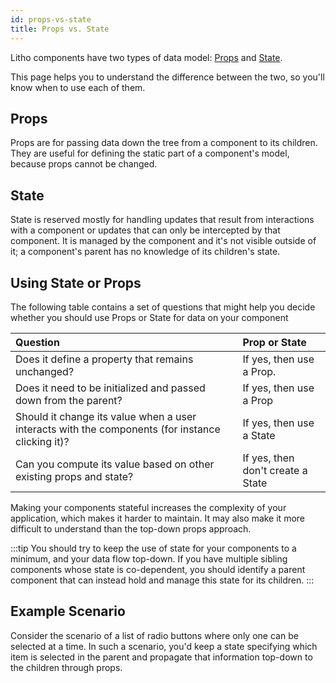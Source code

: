 ```yaml
---
id: props-vs-state
title: Props vs. State
---
```


Litho components have two types of data model: [Props](/codegen/passing-data-to-components/props.md) and [State](../mainconcepts/coordinate-state-actions/hoisting-state.md).

This page helps you to understand the difference between the two, so you'll know when to use each of them.

## Props

Props are for passing data down the tree from a component to its children. They are useful for defining the static part of a component's model, because props cannot be changed.

## State

State is reserved mostly for handling updates that result from interactions with a component or updates that can only be intercepted by that component. It is managed by the component and it's not visible outside of it; a component's parent has no knowledge of its children's state.

## Using State or Props

The following table contains a set of questions that might help you decide whether you should use Props or State for data on your component

| Question | Prop or State  |
| :-- | :-- |
| Does it define a property that remains unchanged? | If yes, then use a Prop. |
| Does it need to be initialized and passed down from the parent? | If yes, then use a Prop |
| Should it change its value when a user interacts with the components (for instance clicking it)? | If yes, then use a State |
| Can you compute its value based on other existing props and state? | If yes, then don't create a State |

Making your components stateful increases the complexity of your application, which makes it harder to maintain. It may also make it more difficult to understand than the top-down props approach.

:::tip
You should try to keep the use of state for your components to a minimum, and your data flow top-down. If you have multiple sibling components whose state is co-dependent, you should identify a parent component that can instead hold and manage this state for its children.
:::

## Example Scenario

Consider the scenario of a list of radio buttons where only one can be selected at a time.  In such a scenario, you'd keep a state specifying which item is selected in the parent and propagate that information top-down to the children through props.
